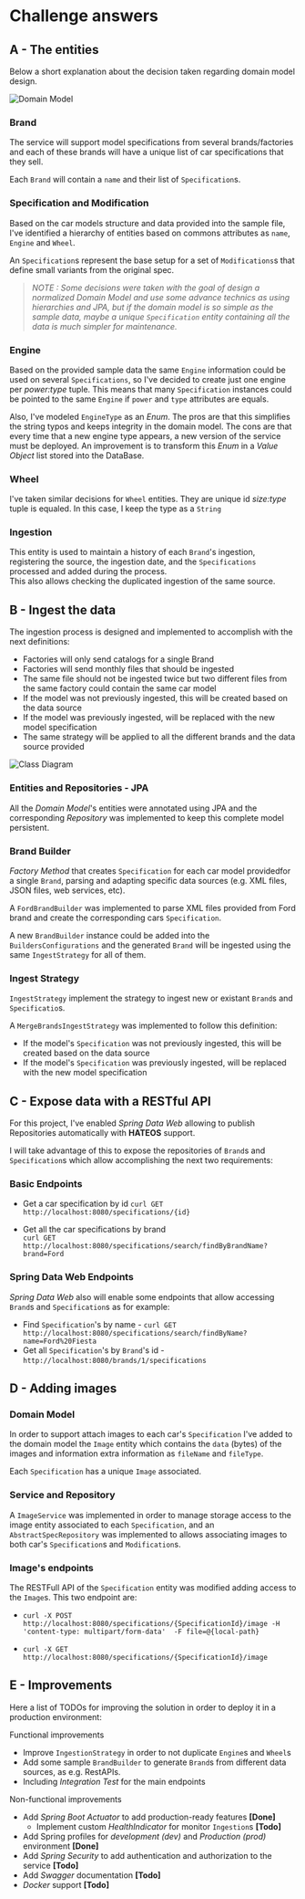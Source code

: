 # Challenge answers

## A - The entities

Below a short explanation about the decision taken regarding domain model design. 

![Domain Model](DomainModel.png)

### Brand

The service will support model specifications from several brands/factories and each of these brands will have a 
unique list of car specifications that they sell.  

Each `Brand` will contain a `name` and their list of `Specification`s. 

### Specification and Modification
Based on the car models structure and data provided into the sample file, I've identified a hierarchy of entities based 
on commons attributes as `name`, `Engine` and `Wheel`.  

An `Specification`s represent the base setup for a set of `Modifications`s that define small variants from the 
original spec.

> *NOTE : Some decisions were taken with the goal of design a normalized Domain Model and use some advance technics as
> using hierarchies and JPA, but if the domain model is so simple as the sample data, maybe a unique `Specification` 
>entity containing all the data is much simpler for maintenance.*   

### Engine

Based on the provided sample data the same `Engine` information could be used on several `Specifications`, so I've 
decided to create just one engine per _power:type_ tuple. This means that many `Specification` instances could be pointed to 
the same `Engine` if `power` and `type` attributes are equals.  

Also, I've modeled `EngineType` as an _Enum_. The pros are that this simplifies the string typos and keeps integrity in 
the domain model. The cons are that every time that a new engine type appears, a new version of the service must be 
deployed. An improvement is to transform this _Enum_ in a _Value Object_ list stored into the DataBase.

### Wheel

I've taken similar decisions for `Wheel` entities. They are unique id _size:type_ tuple is equaled.
In this case, I keep the type as a `String` 

### Ingestion
This entity is used to maintain a history of each `Brand`'s ingestion, registering the source, the ingestion date, 
and the `Specifications` processed and added during the process.  
This also allows checking the duplicated ingestion of the same source.

 
## B - Ingest the data
The ingestion process is designed and implemented to accomplish with the next definitions:

* Factories will only send catalogs for a single Brand
* Factories will send monthly files that should be ingested
* The same file should not be ingested twice but two different files from the same factory could contain the same
 car model
* If the model was not previously ingested, this will be created based on the data source
* If the model was previously ingested, will be replaced with the new model specification
* The same strategy will be applied to all the different brands and the data source provided 

![Class Diagram](ClassDiagram.png)

### Entities and Repositories - JPA

All the _Domain Model_'s entities were annotated using JPA and the corresponding _Repository_ was implemented to keep 
this complete model persistent.

### Brand Builder
_Factory Method_ that creates `Specification` for each car model providedfor a single `Brand`, parsing and adapting 
specific data sources (e.g. XML files, JSON files, web services, etc).  

A `FordBrandBuilder` was implemented to parse XML files provided from Ford brand and create the 
corresponding cars `Specification`.

A new `BrandBuilder` instance could be added into the `BuildersConfigurations` and the generated `Brand` will be 
ingested using the same `IngestStrategy` for all of them.

### Ingest Strategy
`IngestStrategy` implement the strategy to ingest new or existant `Brand`s and `Specificatio`s.  

A `MergeBrandsIngestStrategy` was implemented to follow this definition:  
* If the model's `Specification` was not previously ingested, this will be created based on the data source  
* If the  model's `Specification` was previously ingested, will be replaced with the new model specification  

## C - Expose data with a RESTful API

For this project, I've enabled _Spring Data Web_ allowing to publish Repositories automatically with **HATEOS** support.

I will take advantage of this to expose the repositories of `Brand`s and `Specification`s 
which allow accomplishing the next two requirements:

### Basic Endpoints
* Get a car specification by id
```curl GET http://localhost:8080/specifications/{id}```

* Get all the car specifications by brand  
```curl GET http://localhost:8080/specifications/search/findByBrandName?brand=Ford```

### Spring Data Web Endpoints

_Spring Data Web_ also will enable some endpoints that allow accessing `Brand`s and `Specification`s as for example:  

* Find `Specification`'s by name - `curl GET http://localhost:8080/specifications/search/findByName?name=Ford%20Fiesta`
* Get all `Specification`'s by `Brand`'s id - `http://localhost:8080/brands/1/specifications`

## D - Adding images

### Domain Model
In order to support attach images to each car's `Specification` I've added to the domain model the `Image` entity
which contains the `data` (bytes) of the images and information extra information as `fileName` and `fileType`.

Each `Specification` has a unique `Image` associated.

### Service and Repository

A `ImageService` was implemented in order to manage storage access to the image entity associated to each 
`Specification`, and an `AbstractSpecRepository` was implemented to allows associating images to both car's 
`Specification`s and `Modification`s.

### Image's endpoints

The RESTFull API of the `Specification` entity was modified adding access to the `Image`s. This two endpoint are:

* `curl -X POST http://localhost:8080/specifications/{SpecificationId}/image -H 'content-type: multipart/form-data' 
-F file=@{local-path}`

* `curl -X GET http://localhost:8080/specifications/{SpecificationId}/image` 

## E - Improvements

Here a list of TODOs for improving the solution in order to deploy it in a production environment:

Functional improvements
* Improve `IngestionStrategy` in order to not duplicate `Engine`s and `Wheel`s
* Add some sample `BrandBuilder` to generate `Brand`s from different data sources, as e.g. RestAPIs.
* Including _Integration Test_ for the main endpoints

Non-functional improvements
* Add _Spring Boot Actuator_ to add production-ready features **[Done]**
  - Implement custom _HealthIndicator_ for monitor `Ingestion`s **[Todo]**
* Add Spring profiles for _development (dev)_ and _Production (prod)_ environment **[Done]**
* Add _Spring Security_ to add authentication and authorization to the service **[Todo]**
* Add _Swagger_ documentation **[Todo]**
* _Docker_ support  **[Todo]**
